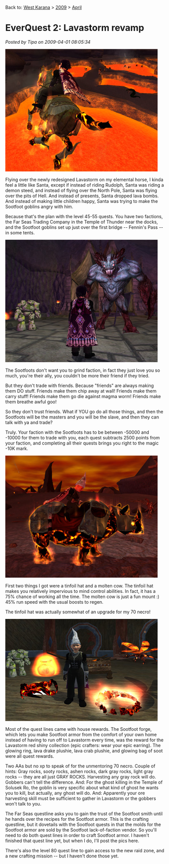Back to: [West Karana](/posts/westkarana.md) > [2009](/posts/2009/westkarana.md) > [April](./westkarana.md)
# EverQuest 2: Lavastorm revamp

*Posted by Tipa on 2009-04-01 08:05:34*

![everquest2-2009-03-31-19-35-03-75](../../../uploads/2009/04/everquest2-2009-03-31-19-35-03-75.jpg "everquest2-2009-03-31-19-35-03-75")

Flying over the newly redesigned Lavastorm on my elemental horse, I kinda feel a little like Santa, except if instead of riding Rudolph, Santa was riding a demon steed, and instead of flying over the North Pole, Santa was flying over the pits of Hell. And instead of presents, Santa dropped lava bombs. And instead of making little children happy, Santa was trying to make the Sootfoot goblins angry with him.

Because that's the plan with the level 45-55 quests. You have two factions, the Far Seas Trading Company in the Temple of Thunder near the docks, and the Sootfoot goblins set up just over the first bridge -- Fennin's Pass -- in some tents.

![everquest2-2009-03-31-21-12-53-55](../../../uploads/2009/04/everquest2-2009-03-31-21-12-53-55.jpg "everquest2-2009-03-31-21-12-53-55")

The Sootfoots don't want you to grind faction, in fact they just love you so much, you're their ally, you couldn't be more their friend if they tried.

But they don't trade with friends. Because "friends" are always making them DO stuff. Friends make them chip away at wall! Friends make them carry stuff! Friends make them go die against magma worm! Friends make them breathe awful goo!

So they don't trust friends. What if YOU go do all those things, and then the Sootfoots will be the masters and you will be the slave, and then they can talk with ya and trade?

Truly. Your faction with the Sootfoots has to be between -50000 and -10000 for them to trade with you, each quest subtracts 2500 points from your faction, and completing all their quests brings you right to the magic -10K mark.

![everquest2-2009-04-01-01-42-57-34](../../../uploads/2009/04/everquest2-2009-04-01-01-42-57-34.jpg "everquest2-2009-04-01-01-42-57-34")

First two things I got were a tinfoil hat and a molten cow. The tinfoil hat makes you relatively impervious to mind control abilities. In fact, it has a 75% chance of working all the time. The molten cow is just a fun mount :) 45% run speed with the usual boosts to regen.

The tinfoil hat was actually somewhat of an upgrade for my 70 necro!

![everquest2-2009-04-01-02-06-29-03](../../../uploads/2009/04/everquest2-2009-04-01-02-06-29-03.jpg "everquest2-2009-04-01-02-06-29-03")

Most of the quest lines came with house rewards. The Sootfoot forge, which lets you make Sootfoot armor from the comfort of your own home instead of having to run off to Lavastorm every time, was the reward for the Lavastorm red shiny collection (epic crafters: wear your epic earring). The glowing ring, lava drake plushie, lava crab plushie, and glowing bag of soot were all quest rewards.

Two AAs but no xp to speak of for the unmentoring 70 necro. Couple of hints: Gray rocks, sooty rocks, ashen rocks, dark gray rocks, light gray rocks -- they are all just GRAY ROCKS. Harvesting any gray rock will do. Gobbers can't tell the difference. And: For the ghost killing in the Temple of Solusek Ro, the goblin is very specific about what kind of ghost he wants you to kill, but actually, any ghost will do. And: Apparently your ore harvesting skill must be sufficient to gather in Lavastorm or the gobbers won't talk to you.

The Far Seas questline asks you to gain the trust of the Sootfoot smith until he hands over the recipes for the Sootfoot armor. This is the crafting questline, but it dovetails with the Sootfoot quests in that the molds for the Sootfoot armor are sold by the Sootfoot lack-of-faction vendor. So you'll need to do both quest lines in order to craft Sootfoot armor. I haven't finished that quest line yet, but when I do, I'll post the pics here.

There's also the level 80 quest line to gain access to the new raid zone, and a new crafting mission -- but I haven't done those yet.

